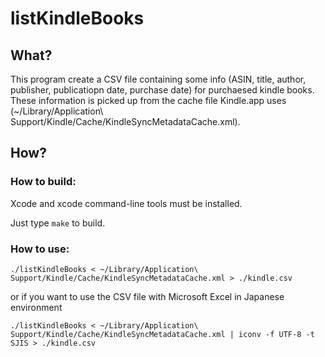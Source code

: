 # listKindleBooks

## What?

This program create a CSV file containing some info (ASIN, title, author, publisher, publicatiopn date, purchase date) for purchaesed kindle books.
These information is picked up from the cache file Kindle.app uses (~/Library/Application\ Support/Kindle/Cache/KindleSyncMetadataCache.xml).

## How?

### How to build:

Xcode and xcode command-line tools must be installed.

Just type `make` to build.

### How to use:

`./listKindleBooks < ~/Library/Application\ Support/Kindle/Cache/KindleSyncMetadataCache.xml > ./kindle.csv`

or if you want to use the CSV file with Microsoft Excel in Japanese environment

`./listKindleBooks < ~/Library/Application\ Support/Kindle/Cache/KindleSyncMetadataCache.xml | iconv -f UTF-8 -t SJIS > ./kindle.csv`
